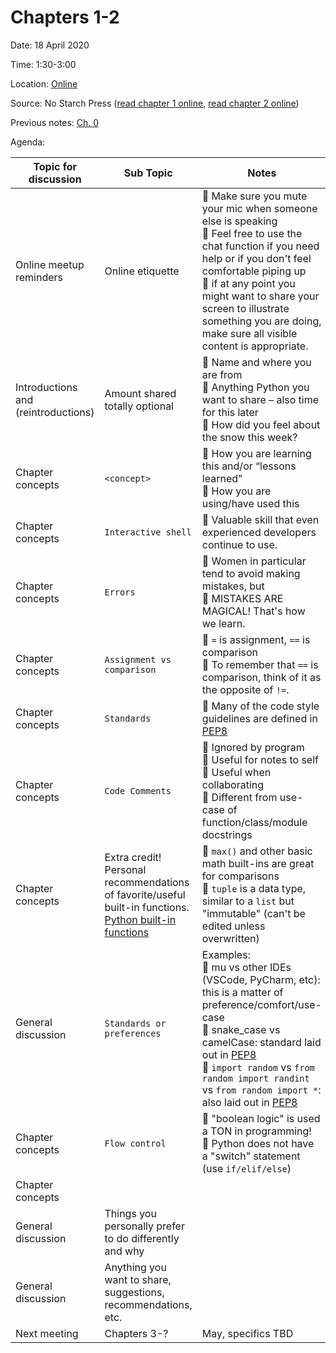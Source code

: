 # Chapters 1-2

Date: 18 April 2020

Time: 1:30-3:00

Location: [Online](https://meet.google.com/xfy-wqgu-wdc)

Source: No Starch Press ([read chapter 1 online](https://automatetheboringstuff.com/2e/chapter1/), [read chapter 2 online](https://automatetheboringstuff.com/2e/chapter2/))

Previous notes: [Ch. 0](ch0.md)

Agenda:

**Topic for discussion** | **Sub Topic** | **Notes** |
-- | -- | --
Online meetup reminders |Online etiquette |:sparkling_heart: Make sure you mute your mic when someone else is speaking<br>:sparkling_heart: Feel free to use the chat function if you need help or if you don't feel comfortable piping up<br>:sparkling_heart: if at any point you might want to share your screen to illustrate something you are doing, make sure all visible content is appropriate. |
Introductions and (reintroductions) | Amount shared totally optional |:sparkling_heart: Name and where you are from<br>:sparkling_heart: Anything Python you want to share – also time for this later<br>:sparkling_heart: How did you feel about the snow this week?
Chapter concepts |`<concept>` |:sparkling_heart: How you are learning this and/or “lessons learned”<br>:sparkling_heart: How you are using/have used this
Chapter concepts |`Interactive shell` |:sparkling_heart: Valuable skill that even experienced developers continue to use. |
Chapter concepts |`Errors` |:sparkling_heart: Women in particular tend to avoid making mistakes, but<br>:sparkling_heart: MISTAKES ARE MAGICAL! That's how we learn. |
Chapter concepts |`Assignment vs comparison` |:sparkling_heart: `=` is assignment, `==` is comparison<br>:sparkling_heart: To remember that `==` is comparison, think of it as the opposite of `!=`. |
Chapter concepts |`Standards` |:sparkling_heart: Many of the code style guidelines are defined in [PEP8](https://www.python.org/dev/peps/pep-0008/) |
Chapter concepts |`Code Comments` |:sparkling_heart: Ignored by program<br>:sparkling_heart: Useful for notes to self<br>:sparkling_heart: Useful when collaborating<br>:sparkling_heart: Different from use-case of function/class/module docstrings |
Chapter concepts |Extra credit!<br>Personal recommendations of favorite/useful built-in functions.<br>[Python built-in functions](https://docs.python.org/3/library/functions.html) |:sparkling_heart: `max()` and other basic math built-ins are great for comparisons<br>:sparkling_heart: `tuple` is a data type, similar to a `list` but "immutable" (can't be edited unless overwritten) |
General discussion |`Standards or preferences` |Examples:<br>:sparkling_heart: mu vs other IDEs (VSCode, PyCharm, etc): this is a matter of preference/comfort/use-case<br>:sparkling_heart: snake_case vs camelCase: standard laid out in [PEP8](https://www.python.org/dev/peps/pep-0008/)<br>:sparkling_heart: `import random` vs `from random import randint` vs `from random import *`: also laid out in [PEP8](https://www.python.org/dev/peps/pep-0008/)|
Chapter concepts |`Flow control` |:sparkling_heart: "boolean logic" is used a TON in programming!<br>:sparkling_heart: Python does not have a "switch" statement (use `if/elif/else`) |
Chapter concepts | | |
General discussion |Things you personally prefer to do differently and why | |
General discussion |Anything you want to share, suggestions, recommendations, etc. | |
 Next meeting |Chapters 3-? |May, specifics TBD |
 
